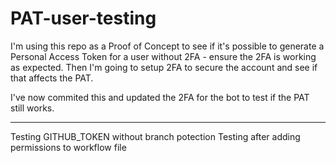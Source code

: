 # PAT-user-testing

I'm using this repo as a Proof of Concept to see if it's possible to generate a Personal Access Token for a user without 2FA - ensure the 2FA is working as expected.
Then I'm going to setup 2FA to secure the account and see if that affects the PAT.

I've now commited this and updated the 2FA for the bot to test if the PAT still works.

___________________________________________________________________________________________
Testing GITHUB_TOKEN without branch potection
Testing after adding permissions to workflow file
